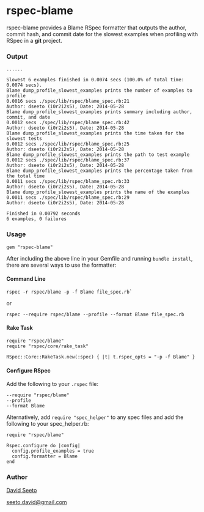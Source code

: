 # rspec-blame

rspec-blame provides a Blame RSpec formatter that outputs the author, commit hash, and
commit date for the slowest examples when profiling with RSpec in a **git** project.

### Output

```
......

Slowest 6 examples finished in 0.0074 secs (100.0% of total time: 0.0074 secs).
Blame dump_profile_slowest_examples prints the number of examples to profile
0.0016 secs ./spec/lib/rspec/blame_spec.rb:21                                               Author: dseeto (i0r2i2s5), Date: 2014-05-28
Blame dump_profile_slowest_examples prints summary including author, commit, and date
0.0012 secs ./spec/lib/rspec/blame_spec.rb:42                                               Author: dseeto (i0r2i2s5), Date: 2014-05-28
Blame dump_profile_slowest_examples prints the time taken for the slowest tests
0.0012 secs ./spec/lib/rspec/blame_spec.rb:25                                               Author: dseeto (i0r2i2s5), Date: 2014-05-28
Blame dump_profile_slowest_examples prints the path to test example
0.0012 secs ./spec/lib/rspec/blame_spec.rb:37                                               Author: dseeto (i0r2i2s5), Date: 2014-05-28
Blame dump_profile_slowest_examples prints the percentage taken from the total time
0.0011 secs ./spec/lib/rspec/blame_spec.rb:33                                               Author: dseeto (i0r2i2s5), Date: 2014-05-28
Blame dump_profile_slowest_examples prints the name of the examples
0.0011 secs ./spec/lib/rspec/blame_spec.rb:29                                               Author: dseeto (i0r2i2s5), Date: 2014-05-28

Finished in 0.00792 seconds
6 examples, 0 failures
```

### Usage

```
gem "rspec-blame"
```

After including the above line in your Gemfile and running `bundle install`, there are
several ways to use the formatter:

#### Command Line

```
rspec -r rspec/blame -p -f Blame file_spec.rb`
```

or

```
rspec --require rspec/blame --profile --format Blame file_spec.rb
```

#### Rake Task

```
require "rspec/blame"
require "rspec/core/rake_task"

RSpec::Core::RakeTask.new(:spec) { |t| t.rspec_opts = "-p -f Blame" }
```

#### Configure RSpec

Add the following to your `.rspec` file:

```
--require "rspec/blame"
--profile
--format Blame
```

Alternatively, add `require "spec_helper"` to any spec files and add the following to
your spec_helper.rb:

```
require "rspec/blame"

Rspec.configure do |config|
  config.profile_examples = true
  config.formatter = Blame
end
```

### Author

[David Seeto](https://github.com/dseeto)

seeto.david@gmail.com
